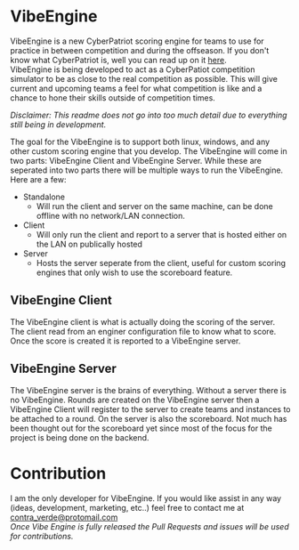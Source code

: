 # VibeEngine
VibeEngine is a new CyberPatriot scoring engine for teams to use for practice in between competition and during the offseason. If you don't know what CyberPatriot is, well you can read up on it [here](https://www.uscyberpatriot.org/Pages/About/What-is-CyberPatriot.aspx).  
VibeEngine is being developed to act as a CyberPatiot competition simulator to be as close to the real competition as possible. This will give current and upcoming teams a feel for what competition is like and a chance to hone their skills outside of competition times. 

_Disclaimer: This readme does not go into too much detail due to everything still being in development._

The goal for the VibeEngine is to support both linux, windows, and any other custom scoring engine that you develop. The VibeEngine will come in two parts: VibeEngine Client and VibeEngine Server. While these are seperated into two parts there will be multiple ways to run the VibeEngine. Here are a few:  
- Standalone
    - Will run the client and server on the same machine, can be done offline with no network/LAN connection.
- Client
    - Will only run the client and report to a server that is hosted either on the LAN on publically hosted
- Server
    - Hosts the server seperate from the client, useful for custom scoring engines that only wish to use the scoreboard feature. 

## VibeEngine Client
The VibeEngine client is what is actually doing the scoring of the server. The client read from an enginer configuration file to know what to score. Once the score is created it is reported to a VibeEngine server. 

## VibeEngine Server  
The VibeEngine server is the brains of everything. Without a server there is no VibeEngine. Rounds are created on the VibeEngine server then a VibeEngine Client will register to the server to create teams and instances to be attached to a round. On the server is also the scoreboard. Not much has been thought out for the scoreboard yet since most of the focus for the project is being done on the backend.

# Contribution
I am the only developer for VibeEngine. If you would like assist in any way (ideas, development, marketing, etc..) feel free to contact me at contra_verde@protomail.com  
_Once Vibe Engine is fully released the Pull Requests and issues will be used for contributions._ 